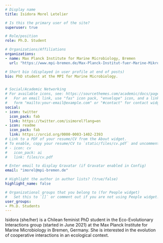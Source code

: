 ```yaml
---
# Display name
title: Isidora Morel Letelier

# Is this the primary user of the site?
superuser: true

# Role/position
role: Ph.D. Student

# Organizations/Affiliations
organizations:
- name: Max Planck Institute for Marine Microbiology, Bremen
  url: "https://www.mpi-bremen.de/Max-Planck-Institut-fuer-Marine-Mikrobiologie-in-Bremen.html"

# Short bio (displayed in user profile at end of posts)
bio: PhD student at the MPI for Marine Microbiology.


# Social/Academic Networking
# For available icons, see: https://sourcethemes.com/academic/docs/page-builder/#icons
#   For an email link, use "fas" icon pack, "envelope" icon, and a link in the
#   form "mailto:your-email@example.com" or "#contact" for contact widget.
social:
- icon: twitter
  icon_pack: fab
  link: https://twitter.com/isimorel?lang=en
- icon: readme
  icon_pack: fab
  link: https://orcid.org/0000-0003-1402-2393
# Link to a PDF of your resume/CV from the About widget.
# To enable, copy your resume/CV to `static/files/cv.pdf` and uncomment the lines below.
# - icon: cv
#   icon_pack: ai
#   link: files/cv.pdf

# Enter email to display Gravatar (if Gravatar enabled in Config)
email: "imorel@mpi-bremen.de"

# Highlight the author in author lists? (true/false)
highlight_name: false

# Organizational groups that you belong to (for People widget)
#   Set this to `[]` or comment out if you are not using People widget.
user_groups:
- Ph.D. Students
---
```


Isidora (she/her) is a Chilean feminist PhD student in the Eco-Evolutionary Interactions group (started in June 2021) at the Max Planck Institute for Marine Microbiology in Bremen, Germany. She is interested in the evolution of cooperative interactions in an ecological context.
